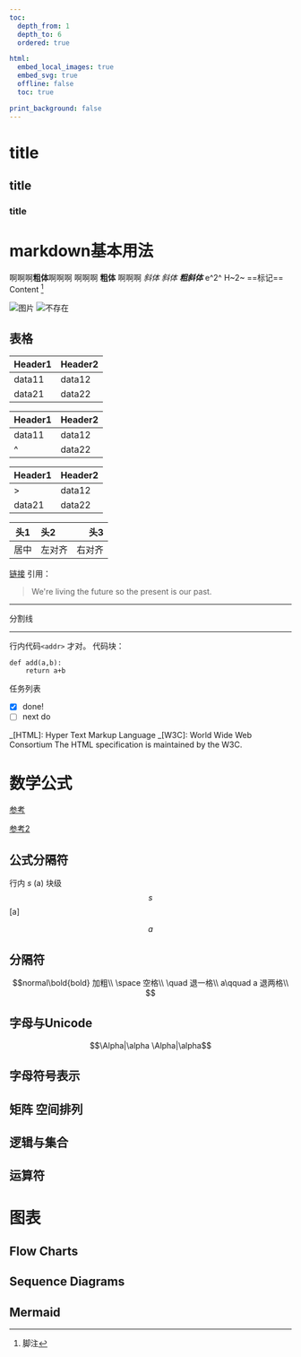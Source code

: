 ```yaml
---
toc:
  depth_from: 1
  depth_to: 6
  ordered: true

html:
  embed_local_images: true
  embed_svg: true
  offline: false
  toc: true

print_background: false
---
```

# title
## title
### title
# markdown基本用法
啊啊啊**粗体**啊啊啊
啊啊啊 __粗体__ 啊啊啊
_斜体_
*斜体*
*__粗斜体__* 
e^2^
H~2~
==标记==
Content [^1]
[^1]: 脚注

![图片](/images/logo.png)
![不存在](https://ciphermanager.github.io/webnav/favicon.ico)
## 表格
Header1|Header2
---|---
data11|data12
data21|data22

Header1|Header2
---|---
data11|data12
^|data22

Header1|Header2
---|---
>|data12
data21|data22

头1|头2|头3
:--:|:--|--:
居中|左对齐|右对齐

[链接](https://github.com)
引用：
> We're living the future so
> the present is our past.

___
分割线
***

行内代码`<addr>` 才对。
代码块：
```python{.line-numbers}
def add(a,b):
    return a+b
```
任务列表
- [x] done!
- [ ] next do

_[HTML]: Hyper Text Markup Language
_[W3C]: World Wide Web Consortium
The HTML specification
is maintained by the W3C.


# 数学公式
[参考](https://blog.csdn.net/weixin_43786241/article/details/106583093)

[参考2](https://lolimay.cn/2019/01/22/katex语法测试/)

## 公式分隔符
行内 $s$  \(a\)
块级
$$s$$  \[a\]
```math
a
```
## 分隔符
```math
normal\bold{bold} 加粗\\
\space	 	空格\\
\quad		退一格\\
a\qquad a	退两格\\


```

## 字母与Unicode

```math
\Alpha|\alpha

\Alpha|\alpha
```


## 字母符号表示
## 矩阵 空间排列

## 逻辑与集合
## 运算符

# 图表

## Flow Charts

## Sequence Diagrams
## Mermaid

